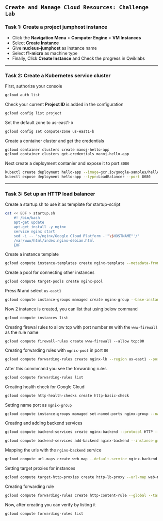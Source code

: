 ## `Create and Manage Cloud Resources: Challenge Lab`

### Task 1: Create a project jumphost instance

- Click the **Navigation Menu** > **Computer Engine** > **VM Instances**
- Select **Create Instance**
- Give **nucleus-jumphost** as instance name
- Select **f1-micro** as machine type
- Finally, Click **Create Instance** and Check the progress in Qwiklabs

<hr>

### Task 2: Create a Kubernetes service cluster

First, authorize your console

```bash
gcloud auth list
```

Check your current **Project ID** is added in the configuration
```bash
gcloud config list project
```

Set the default zone to us-east1-b
```bash
gcloud config set compute/zone us-east1-b
```

Create a container cluster and get the credentials 
```bash
gcloud container clusters create manoj-hello-app
gcloud container clusters get-credentials manoj-hello-app
```

Next create a deployment contanier and expose it to port `8080`
```bash
kubectl create deployment hello-app --image=gcr.io/google-samples/hello-app:2.0
kubectl expose deployment hello-app --type=LoadBalancer --port 8080
```

<hr>

### Task 3: Set up an HTTP load balancer

Create a startup.sh to use it as template for startup-script

```bash
cat << EOF > startup.sh
    #! /bin/bash
    apt-get update
    apt-get install -y nginx
    service nginx start
    sed -i -- 's/nginx/Google Cloud Platform -'"\$HOSTNAME"'/' 
    /var/www/html/index.nginx-debian.html
    EOF
```


Create a instance template

```bash
gcloud compute instance-templates create nginx-template --metadata-from-file startup-script=startup.sh
```

Create a pool for connecting other instances
```bash
gcloud compute target-pools create nginx-pool
```
Press **N** and select `us-east1`


```bash
gcloud compute instance-groups managed create nginx-group --base-instance-name nginx --size 2 --template nginx-template --target-pool nginx-pool
```

Now 2 instance is created, you can list that using below command
```bash
gcloud compute instances list
```

Creating firewal rules to allow tcp with port number `80` with the `www-firewall` as the rule name
```
gcloud compute firewall-rules create www-firewall --allow tcp:80
```

Creating forwarding rules with `ngnix-pool` in port `80`
```bash
gcloud compute forwarding-rules create nginx-lb --region us-east1 --ports=80 --target-pool nginx-pool
```

After this commmand you see the forwarding rules

```bash
gcloud compute forwarding-rules list
```

Creating health check for Google Cloud

```bash
gcloud compute http-health-checks create http-basic-check
```

Setting name port as `ngnix-group`

```bash
gcloud compute instance-groups managed set-named-ports nginx-group --named-ports http:80
```

Creating and adding backend services

```bash
gcloud compute backend-services create nginx-backend --protocol HTTP --http-health-checks http-basic-check --global
```

```bash
gcloud compute backend-services add-backend nginx-backend --instance-group nginx-group --instance-group-zone us-east1-b --global
```

Mapping the urls with the `nginx-backend` service
```bash
gcloud compute url-maps create web-map --default-service nginx-backend
```

Setting target proxies for instances
```bash
gcloud compute target-http-proxies create http-lb-proxy --url-map web-map
```

Creating forwarding rule
```bash
gcloud compute forwarding-rules create http-content-rule --global --target-http-proxy http-lb-proxy --ports 80
```

Now, after creating you can verify by listing it
```bash
gcloud compute forwarding-rules list
```
